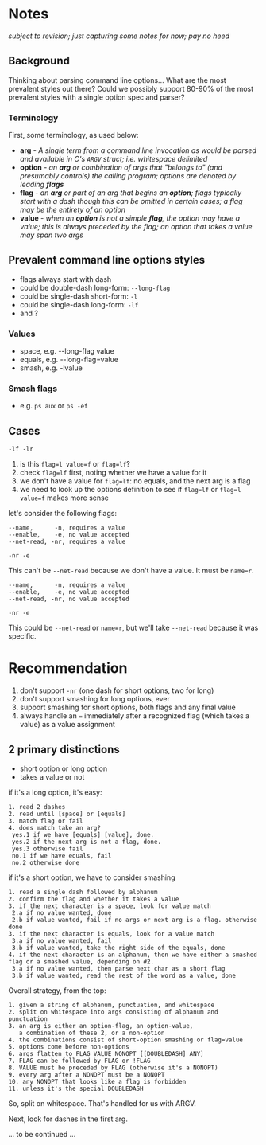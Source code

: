 # Notes

*subject to revision; just capturing some notes for now; pay no heed*

## Background

Thinking about parsing command line options...  What are the most
prevalent styles out there?  Could we possibly support 80-90% of the
most prevalent styles with a single option spec and parser?

### Terminology

First, some terminology, as used below:

* **arg** - _A single term from a command line invocation as would
            be parsed and available in C's `ARGV` struct;
            i.e. whitespace delimited_
* **option** - _an **arg** or combination of args that "belongs to"
               (and presumably controls) the calling program;
               options are denoted by leading **flags**_
* **flag** - _an **arg** or part of an arg that begins an **option**;
             flags typically start with a dash though this can be
             omitted in certain cases;
             a flag may be the entirety of an option_
* **value** - _when an **option** is not a simple **flag**, the
              option may have a value;
              this is always preceded by the flag;
              an option that takes a value may span two args_

## Prevalent command line options styles

* flags always start with dash
* could be double-dash long-form: `--long-flag`
* could be single-dash short-form: `-l`
* could be single-dash long-form: `-lf`
* and ?

### Values

* space, e.g. --long-flag value
* equals, e.g. --long-flag=value
* smash, e.g. -lvalue

### Smash flags

* e.g. `ps aux` or `ps -ef`

## Cases

`-lf -lr`

1. is this `flag=l value=f` or `flag=lf`?
2. check `flag=lf` first, noting whether we have a value for it
3. we don't have a value for `flag=lf`: no equals, and the next arg
   is a flag
4. we need to look up the options definition to see if `flag=lf` or
   `flag=l value=f` makes more sense

let's consider the following flags:

```
--name,      -n, requires a value
--enable,    -e, no value accepted
--net-read, -nr, requires a value
```

`-nr -e`

This can't be `--net-read` because we don't have a value.
It must be `name=r`.

```
--name,      -n, requires a value
--enable,    -e, no value accepted
--net-read, -nr, no value accepted
```

`-nr -e`

This could be `--net-read` or `name=r`, but we'll take `--net-read` because
it was specific.

# Recommendation

1. don't support `-nr` (one dash for short options, two for long)
2. don't support smashing for long options, ever
3. support smashing for short options, both flags and any final value
4. always handle an `=` immediately after a recognized flag (which takes a value) as a value assignment


## 2 primary distinctions

* short option or long option
* takes a value or not

if it's a long option, it's easy:

```
1. read 2 dashes
2. read until [space] or [equals]
3. match flag or fail
4. does match take an arg?
 yes.1 if we have [equals] [value], done.
 yes.2 if the next arg is not a flag, done.
 yes.3 otherwise fail
 no.1 if we have equals, fail
 no.2 otherwise done
```

if it's a short option, we have to consider smashing

```
1. read a single dash followed by alphanum
2. confirm the flag and whether it takes a value
3. if the next character is a space, look for value match
 2.a if no value wanted, done
 2.b if value wanted, fail if no args or next arg is a flag. otherwise done
3. if the next character is equals, look for a value match
 3.a if no value wanted, fail
 3.b if value wanted, take the right side of the equals, done
4. if the next character is an alphanum, then we have either a smashed flag or a smashed value, depending on #2.
 3.a if no value wanted, then parse next char as a short flag
 3.b if value wanted, read the rest of the word as a value, done
```

Overall strategy, from the top:

```
1. given a string of alphanum, punctuation, and whitespace
2. split on whitespace into args consisting of alphanum and punctuation
3. an arg is either an option-flag, an option-value,
   a combination of these 2, or a non-option
4. the combinations consist of short-option smashing or flag=value
5. options come before non-options
6. args flatten to FLAG VALUE NONOPT [[DOUBLEDASH] ANY]
7. FLAG can be followed by FLAG or !FLAG
8. VALUE must be preceded by FLAG (otherwise it's a NONOPT)
9. every arg after a NONOPT must be a NONOPT
10. any NONOPT that looks like a flag is forbidden
11. unless it's the special DOUBLEDASH
```

So, split on whitespace.  That's handled for us with ARGV.

Next, look for dashes in the first arg.

... to be continued ...